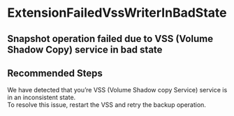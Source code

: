 <properties
	pageTitle="ExtensionFailedVssServiceInBadState"
	description="ExtensionFailedVssServiceInBadState"
	infoBubbleText="Snapshot operation failed due to VSS Writers in bad state"
	service="microsoft.recoveryservices"
	resource="backup"
	authors="srinathv"
	ms.author="srinathv"
	displayOrder=""
	articleId="azurebackup-crc-extensionfailedvssserviceinbadstate"
	diagnosticScenario="azurebackup-crc-extensionfailedvssserviceinbadstate"
	selfHelpType="diagnostics"
	supportTopicIds="32553276,32553277"
	resourceTags=""
	productPesIds="15207"
	cloudEnvironments="public"
/>

# ExtensionFailedVssWriterInBadState

<!--issueDescription-->
## **Snapshot operation failed due to VSS (Volume Shadow Copy) service in bad state**
<!--/issueDescription-->

## **Recommended Steps**
We have detected that you’re VSS (Volume Shadow copy Service) service is in an inconsistent state.<br/>
To resolve this issue, restart the VSS and retry the backup operation.
